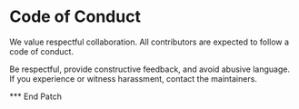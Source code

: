 # Code of Conduct

We value respectful collaboration. All contributors are expected to follow a code of conduct.

Be respectful, provide constructive feedback, and avoid abusive language. If you experience or witness harassment, contact the maintainers.

*** End Patch